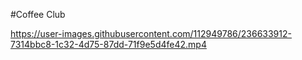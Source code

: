 #Coffee Club




https://user-images.githubusercontent.com/112949786/236633912-7314bbc8-1c32-4d75-87dd-71f9e5d4fe42.mp4

